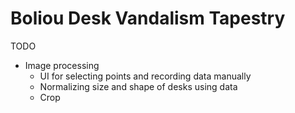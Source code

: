 # Boliou Desk Vandalism Tapestry

TODO
- Image processing
    - UI for selecting points and recording data manually
    - Normalizing size and shape of desks using data
    - Crop


